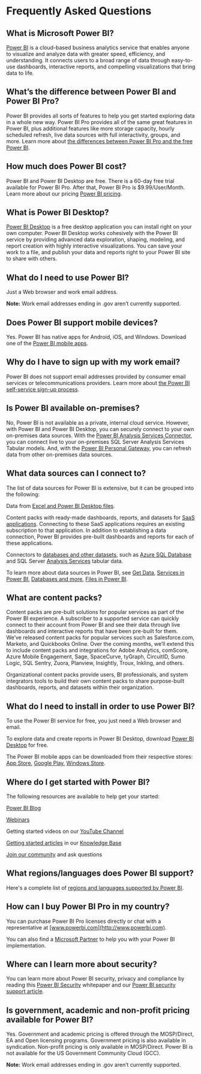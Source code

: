 ﻿<properties 
   pageTitle="Frequently Asked Questions"
   description="Frequently Asked Questions"
   services="powerbi" 
   documentationCenter="" 
   authors="v-anpasi" 
   manager="mblythe" 
   editor=""
   tags=""/>
 
<tags
   ms.service="powerbi"
   ms.devlang="NA"
   ms.topic="article"
   ms.tgt_pltfrm="NA"
   ms.workload="powerbi"
   ms.date="09/28/2015"
   ms.author="v-anpasi"/>
# Frequently Asked Questions

## What is Microsoft Power BI?

[Power BI](https://powerbi.microsoft.com/) is a cloud-based business analytics service that enables anyone to visualize and analyze data with greater speed, efficiency, and understanding. It connects users to a broad range of data through easy-to-use dashboards, interactive reports, and compelling visualizations that bring data to life.

## What’s the difference between Power BI and Power BI Pro?

Power BI provides all sorts of features to help you get started exploring data in a whole new way. Power BI Pro provides all of the same great features in Power BI, plus additional features like more storage capacity, hourly scheduled refresh, live data sources with full interactivity, groups, and more. Learn more about [the differences between Power BI Pro and the free Power BI](https://powerbi.microsoft.com/pricing).

## How much does Power BI cost?

Power BI and Power BI Desktop are free. There is a 60-day free trial available for Power BI Pro. After that, Power BI Pro is $9.99/User/Month. Learn more about our pricing [Power BI pricing](https://powerbi.microsoft.com/pricing).

## What is Power BI Desktop?

[Power BI Desktop](https://powerbi.microsoft.com/designer) is a free desktop application you can install right on your own computer. Power BI Desktop works cohesively with the Power BI service by providing advanced data exploration, shaping, modeling, and report creation with highly interactive visualizations. You can save your work to a file, and publish your data and reports right to your Power BI site to share with others.

## What do I need to use Power BI?

Just a Web browser and work email address.

**Note:** Work email addresses ending in .gov aren’t currently supported.

## Does Power BI support mobile devices?

Yes. Power BI has native apps for Android, iOS, and Windows. Download one of the [Power BI mobile apps](https://powerbi.microsoft.com/mobile).

## Why do I have to sign up with my work email?

Power BI does not support email addresses provided by consumer email services or telecommunications providers. Learn more about [the Power BI self-service sign-up process](https://support.powerbi.com/knowledgebase/articles/594453-self-service-signup-for-power-bi).

## Is Power BI available on-premises?

No, Power BI is not available as a private, internal cloud service. However, with Power BI and Power BI Desktop, you can securely connect to your own on-premises data sources. With the [Power BI Analysis Services Connector](https://support.powerbi.com/knowledgebase/articles/471577-configure-a-power-bi-analysis-services-connector), you can connect live to your on-premises SQL Server Analysis Services Tabular models. And, with the [Power BI Personal Gateway](https://support.powerbi.com/knowledgebase/articles/649846-power-bi-personal-gateway), you can refresh data from other on-premises data sources.

## What data sources can I connect to?

The list of data sources for Power BI is extensive, but it can be grouped into the following:

Data from [Excel and Power BI Desktop files](https://support.powerbi.com/knowledgebase/articles/597003).

Content packs with ready-made dashboards, reports, and datasets for [SaaS applications](https://support.powerbi.com/knowledgebase/topics/88770). Connecting to these SaaS applications requires an existing subscription to that application. In addition to establishing a data connection, Power BI provides pre-built dashboards and reports for each of these applications.

Connectors to [databases and other datasets](https://support.powerbi.com/knowledgebase/topics/88773), such as [Azure SQL Database](https://support.powerbi.com/knowledgebase/articles/581421) and SQL Server [Analysis Services](https://support.powerbi.com/knowledgebase/articles/471633) tabular data.

To learn more about data sources in Power BI, see [Get Data](https://support.powerbi.com/knowledgebase/topics/63369-get-data), [Services in Power BI](https://support.powerbi.com/knowledgebase/topics/88770-services-in-power-bi), [Databases and more](https://support.powerbi.com/knowledgebase/topics/88773-databases-and-more), [Files in Power BI](https://support.powerbi.com/knowledgebase/topics/88767-files-in-power-bi).

## What are content packs?

Content packs are pre-built solutions for popular services as part of the Power BI experience. A subscriber to a supported service can quickly connect to their account from Power BI and see their data through live dashboards and interactive reports that have been pre-built for them.  We’ve released content packs for popular services such as Salesforce.com, Marketo, and Quickbooks Online. Over the coming months, we’ll extend this to include content packs and integrations for Adobe Analytics, comScore, Azure Mobile Engagement, Sage, SpaceCurve, tyGraph, CircuitID, Sumo Logic, SQL Sentry, Zuora, Planview, Insightly, Troux, Inkling, and others.

Organizational content packs provide users, BI professionals, and system integrators tools to build their own content packs to share purpose-built dashboards, reports, and datasets within their organization.

## What do I need to install in order to use Power BI?

To use the Power BI service for free, you just need a Web browser and email.

To explore data and create reports in Power BI Desktop, download [Power BI Desktop](http://powerbi.microsoft.com/designer) for free.

The Power BI mobile apps can be downloaded from their respective stores: [App Store](http://go.microsoft.com/fwlink/?LinkId=526218), [Google Play](http://go.microsoft.com/fwlink/?LinkID=544867&clcid=0x409), [Windows Store](http://go.microsoft.com/fwlink/?LinkId=526478).

## Where do I get started with Power BI?

The following resources are available to help get your started:

[Power BI Blog](http://blogs.msdn.com/b/powerbi/)

[Webinars](https://support.powerbi.com/knowledgebase/articles/587886-power-bi-webinars)

Getting started videos on our [YouTube Channel](https://www.youtube.com/user/mspowerbi)

[Getting started articles](https://support.powerbi.com/knowledgebase/topics/63037-getting-started) in our [Knowledge Base](https://support.powerbi.com/knowledgebase/articles/471577-configure-a-power-bi-analysis-services-connector)

[Join our community](http://community.powerbi.com/) and ask questions

## What regions/languages does Power BI support?

Here's a complete list of [regions and languages supported by Power BI](https://support.powerbi.com/knowledgebase/articles/559626-supported-languages-for-power-bi).

## How can I buy Power BI Pro in my country?

You can purchase Power BI Pro licenses directly or chat with a representative at [www.powerbi.com](http://www.powerbi.com).

You can also find a [Microsoft Partner](https://partner.microsoft.com/) to help you with your Power BI implementation.

## Where can I learn more about security?

You can learn more about Power BI security, privacy and compliance by reading this [Power BI Security](http://go.microsoft.com/fwlink/?LinkId=619090) whitepaper and our [Power BI security support article](https://support.powerbi.com/knowledgebase/articles/667840-power-bi-security).

## Is government, academic and non-profit pricing available for Power BI?

Yes. Government and academic pricing is offered through the MOSP/Direct, EA and Open licensing programs. Government pricing is also available in syndication. Non-profit pricing is only available in MOSP/Direct. Power BI is not available for the US Government Community Cloud (GCC).

**Note:** Work email addresses ending in .gov aren’t currently supported.

